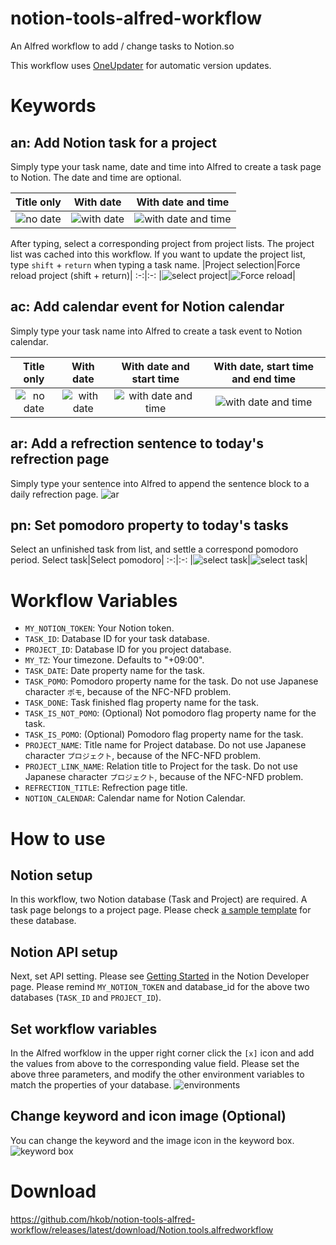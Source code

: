 # notion-tools-alfred-workflow
An Alfred workflow to add / change tasks to Notion.so

This workflow uses [OneUpdater](https://github.com/vitorgalvao/alfred-workflows/tree/master/OneUpdater) for automatic version updates.

# Keywords

## an: Add Notion task for a project

Simply type your task name, date and time into Alfred to create a task page to Notion.
The date and time are optional.

Title only|With date|With date and time|
:-:|:-:|:-:
|![no date](an1.png)|![with date](an2.png)|![with date and time](an3.png)|

After typing, select a corresponding project from project lists.
The project list was cached into this workflow.
If you want to update the project list, type `shift` + `return` when typing a task name.
|Project selection|Force reload project (shift + return)|
:-:|:-:
|![select project](selectProjects.png)|![Force reload](an4.png)|

## ac: Add calendar event for Notion calendar

Simply type your task name into Alfred to create a task event to Notion calendar.

Title only|With date|With date and start time|With date, start time and end time|
:-:|:-:|:-:|:-:
|![no date](ac1.png)|![with date](ac2.png)|![with date and time](ac3.png)|![with date and time](ac4.png)|

## ar: Add a refrection sentence to today's refrection page

Simply type your sentence into Alfred to append the sentence block to a daily refrection page.
![ar](ar.png)

## pn: Set pomodoro property to today's tasks

Select an unfinished task from list, and settle a correspond pomodoro period.
Select task|Select pomodoro|
:-:|:-:
|![select task](pn1.png)|![select task](pn2.png)|

# Workflow Variables

- `MY_NOTION_TOKEN`: Your Notion token.
- `TASK_ID`: Database ID for your task database.
- `PROJECT_ID`: Database ID for you project database.
- `MY_TZ`: Your timezone.  Defaults to "+09:00".
- `TASK_DATE`: Date property name for the task.
- `TASK_POMO`: Pomodoro property name for the task.  Do not use Japanese character `ポモ`, because of the NFC-NFD problem.
- `TASK_DONE`: Task finished flag property name for the task.
- `TASK_IS_NOT_POMO`: (Optional) Not pomodoro flag property name for the task.
- `TASK_IS_POMO`: (Optional) Pomodoro flag property name for the task.
- `PROJECT_NAME`: Title name for Project database.  Do not use Japanese character `プロジェクト`, because of the NFC-NFD problem.
- `PROJECT_LINK_NAME`: Relation title to Project for the task.  Do not use Japanese character `プロジェクト`, because of the NFC-NFD problem.
- `REFRECTION_TITLE`: Refrection page title.
- `NOTION_CALENDAR`: Calendar name for Notion Calendar.

# How to use

## Notion setup

In this workflow, two Notion database (Task and Project) are required.
A task page belongs to a project page.
Please check [a sample template](https://www.notion.so/Sample-database-for-notion-tools-alfred-workflow-5b5556f7fec84468ad1e4fe2bdea2db3) for these database.

## Notion API setup

Next, set API setting.  Please see [Getting Started](https://developers.notion.com/docs/getting-started) in the Notion Developer page.
Please remind `MY_NOTION_TOKEN` and database_id for the above two databases (`TASK_ID` and `PROJECT_ID`).

## Set workflow variables

In the Alfred worfklow in the upper right corner click the `[x]` icon and add the values from above to the corresponding value field.
Please set the above three parameters, and modify the other environment variables to match the properties of your database.
![environments](environments.png)

## Change keyword and icon image (Optional)

You can change the keyword and the image icon in the keyword box.
![keyword box](keyword.png)

# Download

https://github.com/hkob/notion-tools-alfred-workflow/releases/latest/download/Notion.tools.alfredworkflow

